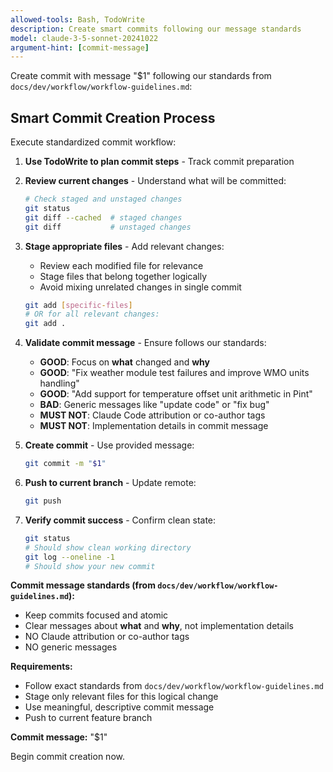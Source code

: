 ```yaml
---
allowed-tools: Bash, TodoWrite
description: Create smart commits following our message standards
model: claude-3-5-sonnet-20241022
argument-hint: [commit-message]
---
```


Create commit with message "$1" following our standards from `docs/dev/workflow/workflow-guidelines.md`:

## Smart Commit Creation Process

Execute standardized commit workflow:

1. **Use TodoWrite to plan commit steps** - Track commit preparation

2. **Review current changes** - Understand what will be committed:
   ```bash
   # Check staged and unstaged changes
   git status
   git diff --cached  # staged changes
   git diff           # unstaged changes
   ```

3. **Stage appropriate files** - Add relevant changes:
   - Review each modified file for relevance
   - Stage files that belong together logically
   - Avoid mixing unrelated changes in single commit
   ```bash
   git add [specific-files]
   # OR for all relevant changes:
   git add .
   ```

4. **Validate commit message** - Ensure follows our standards:
   - **GOOD**: Focus on **what** changed and **why**
   - **GOOD**: "Fix weather module test failures and improve WMO units handling"
   - **GOOD**: "Add support for temperature offset unit arithmetic in Pint"
   - **BAD**: Generic messages like "update code" or "fix bug"
   - **MUST NOT**: Claude Code attribution or co-author tags
   - **MUST NOT**: Implementation details in commit message

5. **Create commit** - Use provided message:
   ```bash
   git commit -m "$1"
   ```

6. **Push to current branch** - Update remote:
   ```bash
   git push
   ```

7. **Verify commit success** - Confirm clean state:
   ```bash
   git status
   # Should show clean working directory
   git log --oneline -1
   # Should show your new commit
   ```

**Commit message standards (from `docs/dev/workflow/workflow-guidelines.md`):**
- Keep commits focused and atomic
- Clear messages about **what** and **why**, not implementation details
- NO Claude attribution or co-author tags
- NO generic messages

**Requirements:**
- Follow exact standards from `docs/dev/workflow/workflow-guidelines.md`
- Stage only relevant files for this logical change
- Use meaningful, descriptive commit message
- Push to current feature branch

**Commit message:** "$1"

Begin commit creation now.